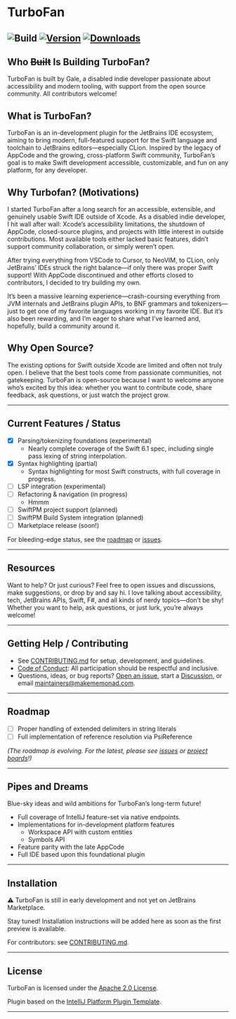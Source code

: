 # TurboFan

![Build](https://github.com/MakeMeMonad/TurboFan/workflows/Build/badge.svg)
[![Version](https://img.shields.io/jetbrains/plugin/v/MARKETPLACE_ID.svg)](https://plugins.jetbrains.com/plugin/MARKETPLACE_ID)
[![Downloads](https://img.shields.io/jetbrains/plugin/d/MARKETPLACE_ID.svg)](https://plugins.jetbrains.com/plugin/MARKETPLACE_ID)
---
<!-- Plugin description -->

## Who ~~Built~~ Is Building TurboFan?

TurboFan is built by Gale, a disabled indie developer passionate about accessibility and modern tooling, with support
from the open source community.
All contributors welcome!

## What is TurboFan?

TurboFan is an in-development plugin for the JetBrains IDE ecosystem, aiming to bring modern, full-featured support for
the Swift language and toolchain to JetBrains editors—especially CLion. Inspired by the legacy of AppCode and the
growing, cross-platform Swift community, TurboFan’s goal is to make Swift development accessible, customizable, and fun
on any platform, for any developer.

## Why Turbofan? (Motivations)

I started TurboFan after a long search for an accessible, extensible, and genuinely usable Swift IDE outside of Xcode.
As a disabled indie developer, I hit wall after wall: Xcode’s accessibility limitations, the shutdown of AppCode,
closed-source plugins, and projects with little interest in outside contributions. Most available tools either lacked
basic features, didn’t support community collaboration, or simply weren’t open.

After trying everything from VSCode to Cursor, to NeoVIM, to CLion, only JetBrains’ IDEs struck the right balance—if
only there was proper Swift support! With AppCode discontinued and other efforts closed to contributors, I decided to
try building my own.

It’s been a massive learning experience—crash-coursing everything from JVM internals and JetBrains plugin APIs, to BNF
grammars and tokenizers—just to get one of my favorite languages working in my favorite IDE. But it’s also been
rewarding, and I’m eager to share what I’ve learned and, hopefully, build a community around it.

## Why Open Source?

The existing options for Swift outside Xcode are limited and often not truly open. I believe that the best tools come
from passionate communities, not gatekeeping. TurboFan is open-source because I want to welcome anyone who’s excited by
this idea: whether you want to contribute code, share feedback, ask questions, or just watch the project grow.

---

## Current Features / Status

- [x] Parsing/tokenizing foundations (experimental)
    - Nearly complete coverage of the Swift 6.1 spec, including single pass lexing of string interpolation.
- [x] Syntax highlighting (partial)
    - Syntax highlighting for most Swift constructs, with full coverage in progress.
- [ ] LSP integration (experimental)
- [ ] Refactoring & navigation (in progress)
    - Hmmm
- [ ] SwiftPM project support (planned)
- [ ] SwiftPM Build System integration (planned)
- [ ] Marketplace release (soon!)

For bleeding-edge status, see the [roadmap](#roadmap) or [issues](https://github.com/MakeMeMonad/TurboFan/issues).

---

## Resources

Want to help? Or just curious? Feel free to open issues and discussions, make suggestions, or drop by and say hi. I love
talking about accessibility, tech, JetBrains APIs, Swift, F#, and all kinds of nerdy topics—don’t be shy!
Whether you want to help, ask questions, or just lurk, you’re always welcome!

---

## Getting Help / Contributing

- See [CONTRIBUTING.md](./CONTRIBUTING.md) for setup, development, and guidelines.
- [Code of Conduct](./CODE_OF_CONDUCT.md): All participation should be respectful and inclusive.
- Questions, ideas, or bug reports? [Open an issue](https://github.com/MakeMeMonad/TurboFan/issues), start
  a [Discussion](https://github.com/MakeMeMonad/TurboFan/discussions), or
  email [maintainers@makememonad.com](mailto:maintainers@makememonad.com).

---

## Roadmap

- [ ] Proper handling of extended delimiters in string literals
- [ ] Full implementation of reference resolution via PsiReference

_(The roadmap is evolving. For the latest, please see [issues](https://github.com/MakeMeMonad/TurboFan/issues)
or [project boards](https://github.com/MakeMeMonad/TurboFan/projects)!)_

---

## Pipes and Dreams

Blue-sky ideas and wild ambitions for TurboFan’s long-term future!

- Full coverage of IntelliJ feature-set via native endpoints.
- Implementations for in-development platform features
    - Workspace API with custom entities
    - Symbols API
- Feature parity with the late AppCode
- Full IDE based upon this foundational plugin

---
<!-- Plugin description end -->

## Installation

⚠️ TurboFan is still in early development and not yet on JetBrains Marketplace.

Stay tuned! Installation instructions will be added here as soon as the first preview is available.

For contributors: see [CONTRIBUTING.md](./CONTRIBUTING.md).

<!--
####  For users:

- Using the IDE built-in plugin system:
  
  <kbd>Settings/Preferences</kbd> > <kbd>Plugins</kbd> > <kbd>Marketplace</kbd> > <kbd>Search for "TurboFan"</kbd> >
  <kbd>Install</kbd>
  
- Using JetBrains Marketplace:

  Go to [JetBrains Marketplace](https://plugins.jetbrains.com/plugin/MARKETPLACE_ID) and install it by clicking the <kbd>Install to ...</kbd> button in case your IDE is running.

  You can also download the [latest release](https://plugins.jetbrains.com/plugin/MARKETPLACE_ID/versions) from JetBrains Marketplace and install it manually using
  <kbd>Settings/Preferences</kbd> > <kbd>Plugins</kbd> > <kbd>⚙️</kbd> > <kbd>Install plugin from disk...</kbd>

- Manually:

  Download the [latest release](https://github.com/MakeMeMonad/TurboFan/releases/latest) and install it manually using
  <kbd>Settings/Preferences</kbd> > <kbd>Plugins</kbd> > <kbd>⚙️</kbd> > <kbd>Install plugin from disk...</kbd>
-->
---

## License

TurboFan is licensed under the [Apache 2.0 License](LICENSE.txt).

Plugin based on the [IntelliJ Platform Plugin Template][template].

---

[template]: https://github.com/JetBrains/intellij-platform-plugin-template

[docs:plugin-description]: https://plugins.jetbrains.com/docs/intellij/plugin-user-experience.html#plugin-description-and-presentation